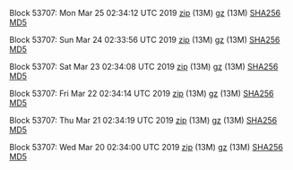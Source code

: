 Block 53707: Mon Mar 25 02:34:12 UTC 2019 [zip](https://files.01coin.io/testnet/2019-03-25/bootstrap.dat.zip) (13M) [gz](https://files.01coin.io/testnet/2019-03-25/bootstrap.dat.tar.gz) (13M) [SHA256](https://files.01coin.io/testnet/2019-03-25/sha256.txt) [MD5](https://files.01coin.io/testnet/2019-03-25/md5.txt)

Block 53707: Sun Mar 24 02:33:56 UTC 2019 [zip](https://files.01coin.io/testnet/2019-03-24/bootstrap.dat.zip) (13M) [gz](https://files.01coin.io/testnet/2019-03-24/bootstrap.dat.tar.gz) (13M) [SHA256](https://files.01coin.io/testnet/2019-03-24/sha256.txt) [MD5](https://files.01coin.io/testnet/2019-03-24/md5.txt)

Block 53707: Sat Mar 23 02:34:08 UTC 2019 [zip](https://files.01coin.io/testnet/2019-03-23/bootstrap.dat.zip) (13M) [gz](https://files.01coin.io/testnet/2019-03-23/bootstrap.dat.tar.gz) (13M) [SHA256](https://files.01coin.io/testnet/2019-03-23/sha256.txt) [MD5](https://files.01coin.io/testnet/2019-03-23/md5.txt)

Block 53707: Fri Mar 22 02:34:14 UTC 2019 [zip](https://files.01coin.io/testnet/2019-03-22/bootstrap.dat.zip) (13M) [gz](https://files.01coin.io/testnet/2019-03-22/bootstrap.dat.tar.gz) (13M) [SHA256](https://files.01coin.io/testnet/2019-03-22/sha256.txt) [MD5](https://files.01coin.io/testnet/2019-03-22/md5.txt)

Block 53707: Thu Mar 21 02:34:19 UTC 2019 [zip](https://files.01coin.io/testnet/2019-03-21/bootstrap.dat.zip) (13M) [gz](https://files.01coin.io/testnet/2019-03-21/bootstrap.dat.tar.gz) (13M) [SHA256](https://files.01coin.io/testnet/2019-03-21/sha256.txt) [MD5](https://files.01coin.io/testnet/2019-03-21/md5.txt)

Block 53707: Wed Mar 20 02:34:00 UTC 2019 [zip](https://files.01coin.io/testnet/2019-03-20/bootstrap.dat.zip) (13M) [gz](https://files.01coin.io/testnet/2019-03-20/bootstrap.dat.tar.gz) (13M) [SHA256](https://files.01coin.io/testnet/2019-03-20/sha256.txt) [MD5](https://files.01coin.io/testnet/2019-03-20/md5.txt)
